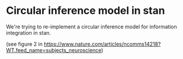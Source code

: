 
# Circular inference model in stan

We're trying to re-implement a circular inference model for information integration in stan.

(see figure 2 in https://www.nature.com/articles/ncomms14218?WT.feed_name=subjects_neuroscience)

